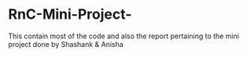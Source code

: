 # RnC-Mini-Project-
This contain most of the code and also the report pertaining to the mini project done by Shashank &amp; Anisha
